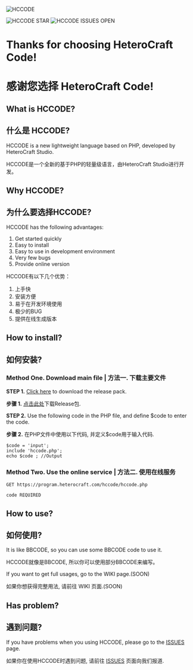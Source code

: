 ![HCCODE](https://img.shields.io/badge/HeteroCraft-CODE-blue)

![HCCODE STAR](https://img.shields.io/github/stars/HeteroCraft/HCCODE.svg)
![HCCODE ISSUES OPEN](https://img.shields.io/github/issues/HeteroCraft/HCCODE.svg)

# Thanks for choosing HeteroCraft Code!
# 感谢您选择 HeteroCraft Code!

## What is HCCODE?
## 什么是 HCCODE?

HCCODE is a new lightweight language based on PHP, developed by HeteroCraft Studio.

HCCODE是一个全新的基于PHP的轻量级语言，由HeteroCraft Studio进行开发。

## Why HCCODE?
## 为什么要选择HCCODE?

HCCODE has the following advantages:
1. Get started quickly
2. Easy to install
3. Easy to use in development environment
4. Very few bugs
5. Provide online version

HCCODE有以下几个优势：
1. 上手快
2. 安装方便
3. 易于在开发环境使用
4. 极少的BUG
5. 提供在线生成版本

## How to install?
## 如何安装?

### Method One. Download main file | 方法一. 下载主要文件

**STEP 1.** [Click here](https://github.com/HeteroCraft/HCCODE/releases) to download the release pack.

**步骤 1.** [点击此处](https://github.com/HeteroCraft/HCCODE/releases)下载Release包.

**STEP 2.** Use the following code in the PHP file, and define $code to enter the code.

**步骤 2.** 在PHP文件中使用以下代码, 并定义$code用于输入代码.

```
$code = 'input';
include 'hccode.php';
echo $code ; //Output
```

### Method Two. Use the online service | 方法二. 使用在线服务

```
GET https://program.heterocraft.com/hccode/hccode.php

code REQUIRED
```

## How to use?
## 如何使用?

It is like BBCODE, so you can use some BBCODE code to use it.

HCCODE就像是BBCODE, 所以你可以使用部分BBCODE来编写。

If you want to get full usages, go to the WIKI page.(SOON)

如果你想获得完整用法, 请前往 WIKI 页面.(SOON)

## Has problem?
## 遇到问题?

If you have problems when you using HCCODE, please go to the [ISSUES](https://github.com/HeteroCraft/HCCODE/issues) page.

如果你在使用HCCODE时遇到问题, 请前往 [ISSUES](https://github.com/HeteroCrafy/HCCODE/issues) 页面向我们报道.
